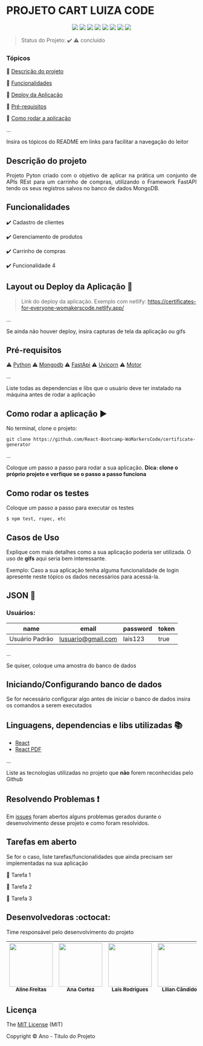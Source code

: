 <h1>PROJETO CART LUIZA CODE</h1> 

<p align="center">
  <img src="https://img.shields.io/static/v1?label=react&message=framework&color=blue&style=for-the-badge&logo=REACT"/>
  <img src="https://img.shields.io/static/v1?label=heroku&message=deploy&color=blue&style=for-the-badge&logo=heroku"/>
  <img src="http://img.shields.io/static/v1?label=License&message=MIT&color=green&style=for-the-badge"/>
  <img src="http://img.shields.io/static/v1?label=Python&message=10.3&color=red&style=for-the-badge&logo=python"/>
  <img src="http://img.shields.io/static/v1?label=Ruby%20On%20Rails%20&message=6.0.2.2&color=red&style=for-the-badge&logo=ruby"/>
  <img src="http://img.shields.io/static/v1?label=TESTES&message=%3E100&color=GREEN&style=for-the-badge"/>
   <img src="http://img.shields.io/static/v1?label=STATUS&message=EM%20DESENVOLVIMENTO&color=RED&style=for-the-badge"/>
   <img src="http://img.shields.io/static/v1?label=STATUS&message=CONCLUIDO&color=GREEN&style=for-the-badge"/>
</p>

> Status do Projeto: :heavy_check_mark: :warning: concluido

### Tópicos 

:small_blue_diamond: [Descrição do projeto](#descrição-do-projeto)

:small_blue_diamond: [Funcionalidades](#funcionalidades)

:small_blue_diamond: [Deploy da Aplicação](#deploy-da-aplicação-dash)

:small_blue_diamond: [Pré-requisitos](#pré-requisitos)

:small_blue_diamond: [Como rodar a aplicação](#como-rodar-a-aplicação-arrow_forward)

... 

Insira os tópicos do README em links para facilitar a navegação do leitor

## Descrição do projeto 

<p align="justify">
  Projeto Pyton criado com o objetivo de aplicar na prática um conjunto de APIs REst para um carrinho de compras, utilizando o
  Framework FastAPI tendo os seus registros salvos no banco de dados MongoDB. 
</p>

## Funcionalidades

:heavy_check_mark: Cadastro de clientes 

:heavy_check_mark: Gerenciamento de produtos  

:heavy_check_mark: Carrinho de compras  

:heavy_check_mark: Funcionalidade 4  

## Layout ou Deploy da Aplicação :dash:

> Link do deploy da aplicação. Exemplo com netlify: https://certificates-for-everyone-womakerscode.netlify.app/

... 

Se ainda não houver deploy, insira capturas de tela da aplicação ou gifs

## Pré-requisitos

:warning: [Python](https://www.python.org/downloads/)
:warning: [Mongodb](https://www.mongodb.com/try/download/community)
:warning: [FastApi](https://fastapi.tiangolo.com/)
:warning: [Uvicorn](https://www.uvicorn.org/)
:warning: [Motor](https://motor.readthedocs.io/en/stable/)


...

Liste todas as dependencias e libs que o usuário deve ter instalado na máquina antes de rodar a aplicação 

## Como rodar a aplicação :arrow_forward:

No terminal, clone o projeto: 

```
git clone https://github.com/React-Bootcamp-WoMarkersCode/certificate-generator
```

... 

Coloque um passo a passo para rodar a sua aplicação. **Dica: clone o próprio projeto e verfique se o passo a passo funciona**

## Como rodar os testes

Coloque um passo a passo para executar os testes

```
$ npm test, rspec, etc 
```

## Casos de Uso

Explique com mais detalhes como a sua aplicação poderia ser utilizada. O uso de **gifs** aqui seria bem interessante. 

Exemplo: Caso a sua aplicação tenha alguma funcionalidade de login apresente neste tópico os dados necessários para acessá-la.

## JSON :floppy_disk:

### Usuários: 

|name|email|password|token|
| -------- |-------- |-------- |-------- |
|Usuário Padrão|lusuario@gmail.com|lais123|true|

... 

Se quiser, coloque uma amostra do banco de dados 

## Iniciando/Configurando banco de dados

Se for necessário configurar algo antes de iniciar o banco de dados insira os comandos a serem executados 

## Linguagens, dependencias e libs utilizadas :books:

- [React](https://pt-br.reactjs.org/docs/create-a-new-react-app.html)
- [React PDF](https://react-pdf.org/)

...

Liste as tecnologias utilizadas no projeto que **não** forem reconhecidas pelo Github 

## Resolvendo Problemas :exclamation:

Em [issues]() foram abertos alguns problemas gerados durante o desenvolvimento desse projeto e como foram resolvidos. 

## Tarefas em aberto

Se for o caso, liste tarefas/funcionalidades que ainda precisam ser implementadas na sua aplicação

:memo: Tarefa 1 

:memo: Tarefa 2 

:memo: Tarefa 3 

## Desenvolvedoras :octocat:

Time responsável pelo desenvolvimento do projeto

| [<img src="https://avatars.githubusercontent.com/u/111924977?v=4" width=115><br><sub>Aline Freitas</sub>](https://github.com/aline-freitas) |  [<img src="https://avatars.githubusercontent.com/u/56210395?v=4" width=115><br><sub>Ana Cortez</sub>](https://github.com/anacarolcortez) | [<img src="https://avatars.githubusercontent.com/u/75764138?v=4" width=115><br><sub>Laís Rodrigues</sub>](https://github.com/lais-ches) |  [<img src="https://avatars.githubusercontent.com/u/97643806?v=4" width=115><br><sub>Lilian Cândido</sub>](https://github.com/aguilar-lc) |  [<img src="https://avatars.githubusercontent.com/u/111457321?v=4" width=115><br><sub>Mayara Barbosa</sub>](https://github.com/MayBarbosa) |
| :---: | :---: | :---: | :---: | :---: |

## Licença 

The [MIT License]() (MIT)

Copyright :copyright: Ano - Titulo do Projeto
